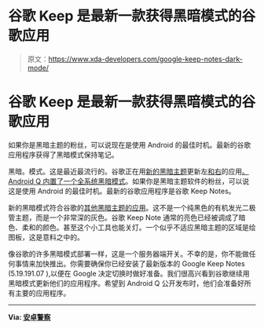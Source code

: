# 谷歌 Keep 是最新一款获得黑暗模式的谷歌应用

> 原文：<https://www.xda-developers.com/google-keep-notes-dark-mode/>

# 谷歌 Keep 是最新一款获得黑暗模式的谷歌应用

如果你是黑暗主题的粉丝，可以说现在是使用 Android 的最佳时机。最新的谷歌应用程序获得了黑暗模式保持笔记。

黑暗。模式。这是最近最流行的。谷歌正在用[新的黑暗主题](https://www.xda-developers.com/android-auto-redesign-dark-theme/)更新左[和右](https://www.xda-developers.com/google-chrome-dark-mode-darken-web-pages/)的应用[。Android Q 内置了一个](https://www.xda-developers.com/google-drive-dark-theme-android-q/)[全系统黑暗模式](https://www.xda-developers.com/android-q-beta-3-released/)。如果你是黑暗主题软件的粉丝，可以说这是使用 Android 的最佳时机。最新的谷歌应用程序是谷歌 Keep Notes。

新的黑暗模式符合谷歌的[其他黑暗主题的应用](https://www.xda-developers.com/android-messages-redesign-dark-mode/)。这不是一个纯黑色的有机发光二极管主题，而是一个非常深的灰色。谷歌 Keep Note 通常的亮色已经被调成了暗色、柔和的颜色。甚至这个小工具也能关灯。一个似乎不适应黑暗主题的区域是绘图板，这是意料之中的。

像谷歌的许多黑暗模式部署一样，这是一个服务器端开关。不幸的是，你不能做任何事情来加快推出。你需要确保你已经安装了最新版本的 Google Keep Notes (5.19.191.07 ),以便在 Google 决定切换时做好准备。我们很高兴看到谷歌继续用黑暗模式更新他们的应用程序。希望到 Android Q 公开发布时，他们会准备好所有主要的应用程序。

* * *

**Via: [安卓警察](https://www.androidpolice.com/2019/05/17/google-keep-rolling-out-dark-mode-for-some-users-apk-download/)**